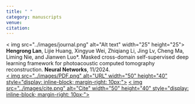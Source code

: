 ```yaml
---
title: " "
category: manuscripts
venue:
citation:
---
```


< img src="../images/journal.png" alt="Alt text" width="25" height="25"> **Hengrong Lan**, Lijie Huang, Xingyue Wei, Zhiqiang Li, Jing Lv, Cheng Ma, Liming Nie, and Jianwen Luo*. Masked cross-domain self-supervised deep learning framework for photoacoustic computed tomography reconstruction. **Neural Networks**, 11/2024.
<br>
<a href="https://www.sciencedirect.com/science/article/pii/S0893608024004398" target="_blank">
  < img src="../images/PDF.png" alt="URL" width="50" height="40" style="display: inline-block; margin-right: 10px;"></a >
<a href="https://scholar.googleusercontent.com/scholar.bib?q=info:tci62ky4c94J:scholar.google.com/&output=citation&scisdr=ClGdMzbfEIvW5r6xDVk:AFWwaeYAAAAAZwu3FVk1nd8HQ0NvvRB5eP0XK_E&scisig=AFWwaeYAAAAAZwu3FU1HlB1y37xPtOC8E8-PBc4&scisf=4&ct=citation&cd=-1&hl=zh-CN" target="_blank">
  < img src="../images/cite.png" alt="Cite" width="50" height="40" style="display: inline-block; margin-right: 10px;"></a >


